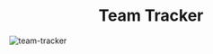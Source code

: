 <h1 align="center">Team Tracker</h1>
<img src="https://res.cloudinary.com/dhhvnduts/image/upload/v1668513658/team-tracker_fpws04.png" alt="team-tracker"/>
